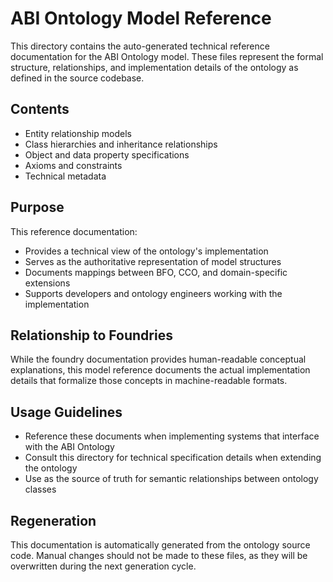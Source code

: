 # ABI Ontology Model Reference

This directory contains the auto-generated technical reference documentation for the ABI Ontology model. These files represent the formal structure, relationships, and implementation details of the ontology as defined in the source codebase.

## Contents

- Entity relationship models
- Class hierarchies and inheritance relationships
- Object and data property specifications
- Axioms and constraints
- Technical metadata

## Purpose

This reference documentation:

- Provides a technical view of the ontology's implementation
- Serves as the authoritative representation of model structures
- Documents mappings between BFO, CCO, and domain-specific extensions
- Supports developers and ontology engineers working with the implementation

## Relationship to Foundries

While the foundry documentation provides human-readable conceptual explanations, this model reference documents the actual implementation details that formalize those concepts in machine-readable formats.

## Usage Guidelines

- Reference these documents when implementing systems that interface with the ABI Ontology
- Consult this directory for technical specification details when extending the ontology
- Use as the source of truth for semantic relationships between ontology classes

## Regeneration

This documentation is automatically generated from the ontology source code. Manual changes should not be made to these files, as they will be overwritten during the next generation cycle.
